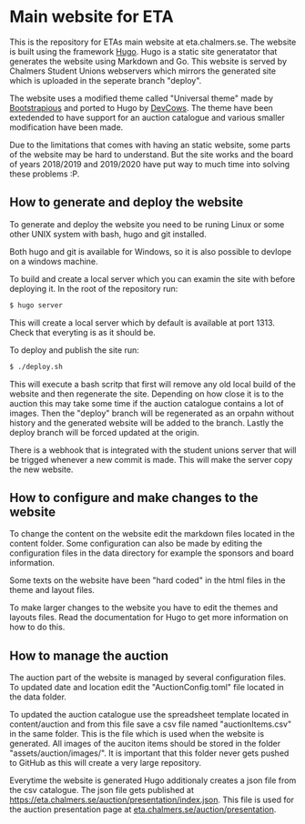 # Main website for ETA
This is the repository for ETAs main website at eta.chalmers.se. The website is built using the framework [Hugo](https://gohugo.io/). Hugo is a static site generatator that generates the website using Markdown and Go. This website is served by Chalmers Student Unions webservers which mirrors the generated site which is uploaded in the seperate branch "deploy".

The website uses a modified theme called "Universal theme" made by [Bootstrapious](http://bootstrapious.com/free-templates) and ported to Hugo by [DevCows](https://github.com/devcows/hugo-universal-theme). The theme have been extedended to have support for an auction catalogue and various smaller modification have been made.

Due to the limitations that comes with having an static website, some parts of the website may be hard to understand. But the site works and the board of years 2018/2019 and 2019/2020 have put way to much time into solving these problems :P.

## How to generate and deploy the website
To generate and deploy the website you need to be runing Linux or some other UNIX system with bash, hugo and git installed.

Both hugo and git is available for Windows, so it is also possible to devlope on a windows machine.

To build and create a local server which you can examin the site with before deploying it. In the root of the repository run:

```bash
$ hugo server
```

This will create a local server which by default is available at port 1313. Check that everyting is as it should be.

To deploy and publish the site run:

```bash
$ ./deploy.sh
```

This will execute a bash scritp that first will remove any old local build of the website and then regenerate the site. Depending on how close it is to the auction this may take some time if the auction catalogue contains a lot of images. Then the "deploy" branch will be regenerated as an orpahn without history and the generated website will be added to the branch. Lastly the deploy branch will be forced updated at the origin.

There is a webhook that is integrated with the student unions server that will be trigged whenever a new commit is made. This will make the server copy the new website.

## How to configure and make changes to the website
To change the content on the website edit the markdown files located in the content folder. Some configuration can also be made by editing the configuration files in the data directory for example the sponsors and board information.

Some texts on the website have been "hard coded" in the html files in the theme and layout files.

To make larger changes to the website you have to edit the themes and layouts files. Read the documentation for Hugo to get more information on how to do this.


## How to manage the auction
The auction part of the website is managed by several configuration files. To updated date and location edit the "AuctionConfig.toml" file located in the data folder.

To updated the auction catalogue use the spreadsheet template located in content/auction and from this file save a csv file named "auctionItems.csv" in the same folder. This is the file which is used when the website is generated. All images of the auciton items should be stored in the folder "assets/auction/images/". It is important that this folder never gets pushed to GitHub as this will create a very large repository.

Everytime the website is generated Hugo additionaly creates a json file from the csv catalogue. The json file gets published at https://eta.chalmers.se/auction/presentation/index.json. This file is used for the auction presentation page at [eta.chalmers.se/auction/presentation](https://eta.chalmers.se/auction/presentation).
